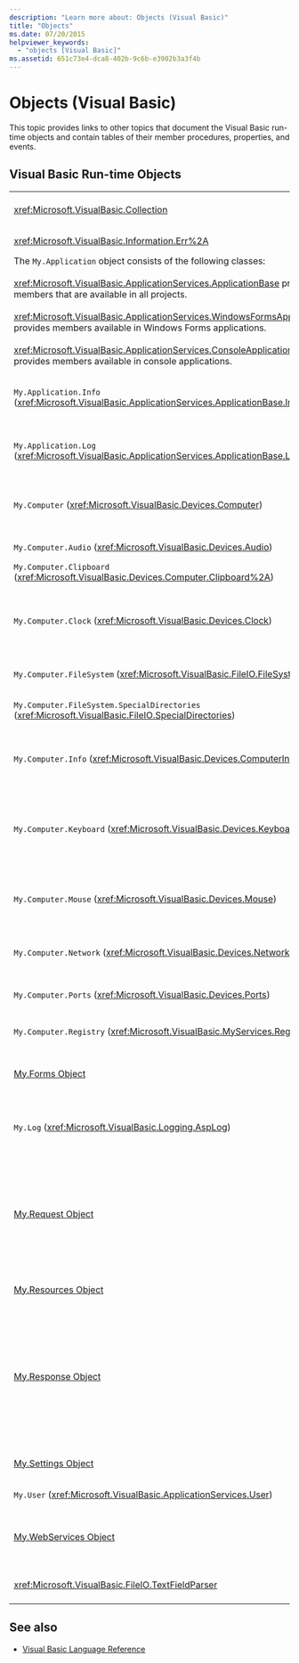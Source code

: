 ```yaml
---
description: "Learn more about: Objects (Visual Basic)"
title: "Objects"
ms.date: 07/20/2015
helpviewer_keywords: 
  - "objects [Visual Basic]"
ms.assetid: 651c73e4-dca8-402b-9c6b-e3902b3a3f4b
---
```

# Objects (Visual Basic)

This topic provides links to other topics that document the Visual Basic run-time objects and contain tables of their member procedures, properties, and events.  
  
## Visual Basic Run-time Objects  
  
|||  
|---|---|  
|<xref:Microsoft.VisualBasic.Collection>|Provides a convenient way to see a related group of items as a single object.|  
|<xref:Microsoft.VisualBasic.Information.Err%2A>|Contains information about run-time errors.|  
|The `My.Application` object consists of the following classes:<br /><br /> <xref:Microsoft.VisualBasic.ApplicationServices.ApplicationBase> provides members that are available in all projects.<br /><br /> <xref:Microsoft.VisualBasic.ApplicationServices.WindowsFormsApplicationBase> provides members available in Windows Forms applications.<br /><br /> <xref:Microsoft.VisualBasic.ApplicationServices.ConsoleApplicationBase> provides members available in console applications.|Provides data that is associated only with the current application or DLL. No system-level information can be altered with `My.Application`.<br /><br /> Some members are available only for Windows Forms or console applications.|  
|`My.Application.Info` (<xref:Microsoft.VisualBasic.ApplicationServices.ApplicationBase.Info%2A>)|Provides properties for getting the information about an application, such as the version number, description, loaded assemblies, and so on.|  
|`My.Application.Log` (<xref:Microsoft.VisualBasic.ApplicationServices.ApplicationBase.Log%2A>)|Provides a property and methods to write event and exception information to the application's log listeners.|  
|`My.Computer` (<xref:Microsoft.VisualBasic.Devices.Computer>)|Provides properties for manipulating computer components such as audio, the clock, the keyboard, the file system, and so on.|  
|`My.Computer.Audio` (<xref:Microsoft.VisualBasic.Devices.Audio>)|Provides methods for playing sounds.|  
|`My.Computer.Clipboard` (<xref:Microsoft.VisualBasic.Devices.Computer.Clipboard%2A>)|Provides methods for manipulating the Clipboard.|  
|`My.Computer.Clock` (<xref:Microsoft.VisualBasic.Devices.Clock>)|Provides properties for accessing the current local time and Universal Coordinated Time (equivalent to Greenwich Mean Time) from the system clock.|  
|`My.Computer.FileSystem` (<xref:Microsoft.VisualBasic.FileIO.FileSystem>)|Provides properties and methods for working with drives, files, and directories.|  
|`My.Computer.FileSystem.SpecialDirectories` (<xref:Microsoft.VisualBasic.FileIO.SpecialDirectories>)|Provides properties for accessing commonly referenced directories.|  
|`My.Computer.Info` (<xref:Microsoft.VisualBasic.Devices.ComputerInfo>)|Provides properties for getting information about the computer's memory, loaded assemblies, name, and operating system.|  
|`My.Computer.Keyboard` (<xref:Microsoft.VisualBasic.Devices.Keyboard>)|Provides properties for accessing the current state of the keyboard, such as what keys are currently pressed, and provides a method to send keystrokes to the active window.|  
|`My.Computer.Mouse` (<xref:Microsoft.VisualBasic.Devices.Mouse>)|Provides properties for getting information about the format and configuration of the mouse that is installed on the local computer.|  
|`My.Computer.Network` (<xref:Microsoft.VisualBasic.Devices.Network>)|Provides a property, an event, and methods for interacting with the network to which the computer is connected.|  
|`My.Computer.Ports` (<xref:Microsoft.VisualBasic.Devices.Ports>)|Provides a property and a method for accessing the computer's serial ports.|  
|`My.Computer.Registry` (<xref:Microsoft.VisualBasic.MyServices.RegistryProxy>)|Provides properties and methods for manipulating the registry.|  
|[My.Forms Object](my-forms-object.md)|Provides properties for accessing an instance of each Windows Form declared in the current project.|  
|`My.Log` (<xref:Microsoft.VisualBasic.Logging.AspLog>)|Provides a property and methods for writing event and exception information to the application's log listeners for Web applications.|  
|[My.Request Object](my-request-object.md)|Gets the <xref:System.Web.HttpRequest> object for the requested page. The `My.Request` object contains information about the current HTTP request.<br /><br /> The `My.Request` object is available only for ASP.NET applications.|  
|[My.Resources Object](my-resources-object.md)|Provides properties and classes for accessing an application's resources.|  
|[My.Response Object](my-response-object.md)|Gets the <xref:System.Web.HttpResponse> object that is associated with the <xref:System.Web.UI.Page>. This object allows you to send HTTP response data to a client and contains information about that response.<br /><br /> The `My.Response` object is available only for ASP.NET applications.|  
|[My.Settings Object](my-settings-object.md)|Provides properties and methods for accessing an application's settings.|  
|`My.User` (<xref:Microsoft.VisualBasic.ApplicationServices.User>)|Provides access to information about the current user.|  
|[My.WebServices Object](my-webservices-object.md)|Provides properties for creating and accessing a single instance of each Web service that is referenced by the current project.|  
|<xref:Microsoft.VisualBasic.FileIO.TextFieldParser>|Provides methods and properties for parsing structured text files.|  
  
## See also

- [Visual Basic Language Reference](../index.md)
